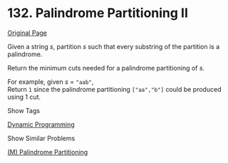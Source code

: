 # 132. Palindrome Partitioning II

[Original Page](https://leetcode.com/problems/palindrome-partitioning-ii/)

Given a string _s_, partition _s_ such that every substring of the partition is a palindrome.

Return the minimum cuts needed for a palindrome partitioning of _s_.

For example, given _s_ = `"aab"`,  
Return `1` since the palindrome partitioning `["aa","b"]` could be produced using 1 cut.

<div>

<div id="tags" class="btn btn-xs btn-warning">Show Tags</div>

<span class="hidebutton">[Dynamic Programming](/tag/dynamic-programming/)</span></div>

<div>

<div id="similar" class="btn btn-xs btn-warning">Show Similar Problems</div>

<span class="hidebutton">[(M) Palindrome Partitioning](/problems/palindrome-partitioning/)</span></div>